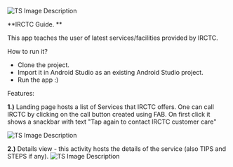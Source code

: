 ![TS Image Description](http://i.imgur.com/QUObsec.png "TS Image Title") 
 
**IRCTC Guide. **

This app teaches the user of latest services/facilities provided by IRCTC.

How to run it?
- Clone the project.
- Import it in Android Studio as an existing Android Studio project.
- Run the app :)

Features:

**1.)** Landing page hosts a list of Services that IRCTC offers.  One can call IRCTC by clicking on the call button created using FAB. On first click it shows a snackbar with text "Tap again to contact IRCTC customer care"

![TS Image Description](http://i.imgur.com/pCTTw5S.png "TS Image Title")

**2.)** Details view - this activity hosts the details of the service (also TIPS and STEPS if any).
![TS Image Description](http://i.imgur.com/GSRjmAl.jpg "TS Image Title")



